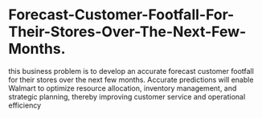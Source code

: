 # Forecast-Customer-Footfall-For-Their-Stores-Over-The-Next-Few-Months.
this business problem is to develop an accurate forecast customer footfall for their stores over the next few months. Accurate predictions will enable Walmart to optimize resource allocation, inventory management, and strategic planning, thereby improving customer service and operational efficiency
